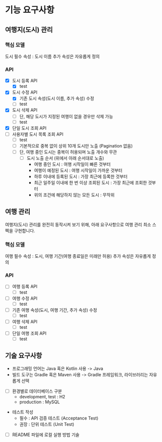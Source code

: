 # 기능 요구사항
## 여행지(도시) 관리
### 핵심 모델
도시
필수 속성 : 도시 이름
추가 속성은 자유롭게 정의
### API
- [X] 도시 등록 API
    - [X] test
- [X] 도시 수정 API
    - [X] 기존 도시 속성(도시 이름, 추가 속성) 수정
    - [ ] test
- [X] 도시 삭제 API
    - [ ] 단, 해당 도시가 지정된 여행이 없을 경우만 삭제 가능
    - [ ] test
- [X] 단일 도시 조회 API
- [ ] 사용자별 도시 목록 조회 API
  - [ ] test
  - [ ] 기본적으로 중복 없이 상위 10개 도시만 노출 (Pagination 없음)
  - [ ] 단, 여행 중인 도시는 중복이 허용되며 노출 개수와 무관
    - [ ] 도시 노출 순서 (위에서 아래 순서대로 노출)
      - 여행 중인 도시 : 여행 시작일이 빠른 것부터
      - 여행이 예정된 도시 : 여행 시작일이 가까운 것부터
      - 하루 이내에 등록된 도시 : 가장 최근에 등록한 것부터
      - 최근 일주일 이내에 한 번 이상 조회된 도시 : 가장 최근에 조회한 것부터
      - 위의 조건에 해당하지 않는 모든 도시 : 무작위
## 여행 관리
여행지(도시) 관리를 완전히 동작시켜 보기 위해, 아래 요구사항으로 여행 관리 최소 스펙을 구현합니다. 
### 핵심 모델
여행
필수 속성 : 도시, 여행 기간(여행 종료일은 미래만 허용)
추가 속성은 자유롭게 정의
### API
- [ ] 여행 등록 API
    - [ ] test  
- [ ] 여행 수정 API
    - [ ] test
- [ ] 기존 여행 속성(도시, 여행 기간, 추가 속성) 수정
    - [ ] test
- [ ] 여행 삭제 API
    - [ ] test
- [ ] 단일 여행 조회 API
    - [ ] test

## 기술 요구사항
- 프로그래밍 언어는 Java 혹은 Kotlin 사용 -> Java
- 빌드 도구는 Gradle 혹은 Maven 사용 -> Gradle
프레임워크, 라이브러리는 자유롭게 선택
- [ ] 환경별로 데이터베이스 구분
  - development, test : H2
  - production : MySQL
- 테스트 작성
  - 필수 : API 검증 테스트 (Acceptance Test)
  - 권장 : 단위 테스트 (Unit Test)
- [ ] README 파일에 로컬 실행 방법 기술

